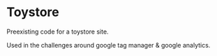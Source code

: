 # Toystore

Preexisting code for a toystore site.

Used in the challenges around google tag manager & google analytics.
